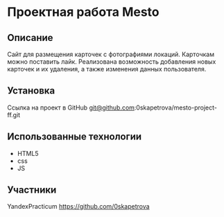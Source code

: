 # Проектная работа Mesto

## Описание
Сайт для размещения карточек с фотографиями локаций.
Карточкам можно поставить лайк.
Реализована возможность добавления новых карточек и их удаления, а также изменения данных пользователя.

## Установка
Ссылка на проект в GitHub git@github.com:0skapetrova/mesto-project-ff.git

## Использованные технологии
- HTML5
- css
- JS

## Участники
YandexPracticum
https://github.com/0skapetrova

